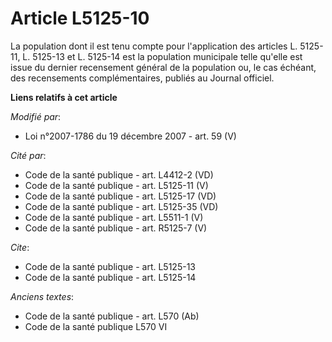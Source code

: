 # Article L5125-10

La population dont il est tenu compte pour l'application des articles L. 5125-11, L. 5125-13 et L. 5125-14 est la population
municipale telle qu'elle est issue du dernier recensement général de la population ou, le cas échéant, des recensements
complémentaires, publiés au Journal officiel.

**Liens relatifs à cet article**

_Modifié par_:

  - Loi n°2007-1786 du 19 décembre 2007 - art. 59 (V)

_Cité par_:

  - Code de la santé publique - art. L4412-2 (VD)
  - Code de la santé publique - art. L5125-11 (V)
  - Code de la santé publique - art. L5125-17 (VD)
  - Code de la santé publique - art. L5125-35 (VD)
  - Code de la santé publique - art. L5511-1 (V)
  - Code de la santé publique - art. R5125-7 (V)

_Cite_:

  - Code de la santé publique - art. L5125-13
  - Code de la santé publique - art. L5125-14

_Anciens textes_:

  - Code de la santé publique - art. L570 (Ab)
  - Code de la santé publique L570 VI
